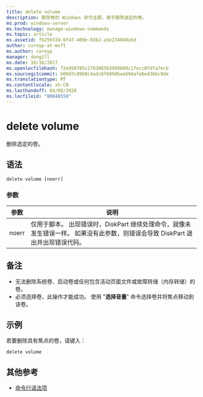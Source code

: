 ```yaml
---
title: delete volume
description: 删除卷的 Windows 命令主题，用于删除选定的卷。
ms.prod: windows-server
ms.technology: manage-windows-commands
ms.topic: article
ms.assetid: f625933d-0f47-409e-93b2-a3e234049a5d
author: coreyp-at-msft
ms.author: coreyp
manager: dongill
ms.date: 10/16/2017
ms.openlocfilehash: f2e958785c278306563999b09c1fecc0fdfa7ecb
ms.sourcegitcommit: b00d7c8968c4adc8f699dbee694afe6ed36bc9de
ms.translationtype: MT
ms.contentlocale: zh-CN
ms.lasthandoff: 04/08/2020
ms.locfileid: "80846550"
---
```

# <a name="delete-volume"></a>delete volume

删除选定的卷。

## <a name="syntax"></a>语法

```
delete volume [noerr]
```

### <a name="parameters"></a>参数

| 参数 | 说明 |
| --------- | ----------- |
| noerr | 仅用于脚本。 出现错误时，DiskPart 继续处理命令，就像未发生错误一样。 如果没有此参数，则错误会导致 DiskPart 退出并出现错误代码。 |

## <a name="remarks"></a>备注

-   无法删除系统卷、启动卷或任何包含活动页面文件或故障转储（内存转储）的卷。
-   必须选择卷，此操作才能成功。 使用 "**选择音量**" 命令选择卷并将焦点移动到该卷。

## <a name="examples"></a><a name=BKMK_examples></a>示例

若要删除具有焦点的卷，请键入：
```
delete volume
```

## <a name="additional-references"></a>其他参考

- [命令行语法项](command-line-syntax-key.md)

